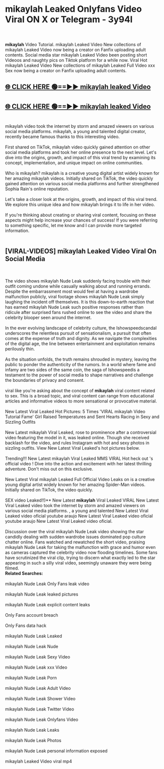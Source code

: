 <h1> mikaylah Leaked Onlyfans Video Viral ON X or Telegram - 3y94l </h1>

# 
<br>
<strong>mikaylah</strong> Video Tutorial. mikaylah Leaked Video New collections of  mikaylah Leaked Video now being a creator on Fanfix uploading adult contents. Social media star mikaylah Leaked Video been posting short Videoos and naughty pics on Tiktok platform for a while now. Viral Hot mikaylah Leaked Video New collections of mikaylah Leaked Full Video xxx Sex now being a creator on Fanfix uploading adult contents.
<br>

## [🌐 CLICK HERE 🟢==►► mikaylah leaked Video ](https://onlyclips.site?title=mikaylah&ref=git)


## [🌐 CLICK HERE 🟢==►► mikaylah leaked Video ](https://onlyclips.site?title=mikaylah&ref=git)

<br>
mikaylah video took the internet by storm and amazed viewers on various social media platforms. mikaylah, a young and talented digital creator, recently became famous thanks to this interesting video.
<br><br>
First shared on TikTok, mikaylah video quickly gained attention on other social media platforms and took her online presence to the next level. Let's dive into the origins, growth, and impact of this viral trend by examining its concept, implementation, and unique impact on online communities.
<br><br>
Who is mikaylah? mikaylah is a creative young digital artist widely known for her amazing mikaylah videos. Initially shared on TikTok, the video quickly gained attention on various social media platforms and further strengthened Sophia Rain's online reputation.
<br><br>
Let's take a closer look at the origins, growth, and impact of this viral trend. We explore this unique idea and how mikaylah brings it to life in her video.
<br><br>
If you're thinking about creating or sharing viral content, focusing on these aspects might help increase your chances of success! If you were referring to something specific, let me know and I can provide more targeted information.
<br><br>
<h2>[VIRAL-VIDEOS] mikaylah Leaked Video Viral On Social Media</h2>
<br><br>
The video shows mikaylah Nude Leak suddenly facing trouble with their outfit coming undone while casually walking about and running errands. Despite the embarrassment most would feel at having a wardrobe malfunction publicly, viral footage shows mikaylah Nude Leak simply laughing the incident off themselves. It is this down-to-earth reaction that has earned mikaylah Nude Leak such positive responses rather than ridicule after surprised fans rushed online to see the video and share the celebrity blooper seen around the internet.
<br><br>
In the ever evolving landscape of celebrity culture, the Ishowspeedscandal underscores the relentless pursuit of sensationalism, a pursuit that often comes at the expense of truth and dignity. As we navigate the complexities of the digital age, the line between entertainment and exploitation remains perilously thin.
<br><br>
As the situation unfolds, the truth remains shrouded in mystery, leaving the public to ponder the authenticity of the rumors. In a world where fame and infamy are two sides of the same coin, the saga of Ishowspeedis a testament to the power of social media to shape narratives and challenge the boundaries of privacy and consent.
<br><br>
viral like you're asking about the concept of <strong>mikaylah</strong> viral content related to sex. This is a broad topic, and viral content can range from educational articles and informative videos to more sensational or provocative material.
<br><br>
New Latest Viral Leaked Hot Pictures: 5 Times 'VIRAL mikaylah Video Tutorial Fame' Girl Raised Temperatures and Sent Hearts Racing in Sexy and Sizzling Outfits
<br><br>
New Latest mikaylah Viral Leaked, rose to prominence after a controversial video featuring the model in it, was leaked online. Though she received backlash for the video, and rules Instagram with hot and sexy photos in sizzling outfits. View New Latest Viral Leaked's hot pictures below.
<br><br>
Trending!!! New Latest mikaylah Viral Leaked MMS VIRAL Hot heck out 's official video ! Dive into the action and excitement with her latest thrilling adventure. Don't miss out on this exclusive.
<br><br>
New Latest Viral mikaylah Leaked Full Official Video Leaks on  is a creative young digital artist widely known for her amazing Spider-Man videos. Initially shared on TikTok, the video quickly.
<br><br>
SEX video Leaked!!)** New Latest <strong>mikaylah</strong> Viral Leaked VIRAL New Latest Viral Leaked video took the internet by storm and amazed viewers on various social media platforms. , a young and talented New Latest Viral Leaked video oficial youtube araujo New Latest Viral Leaked video oficial youtube araujo New Latest Viral Leaked video oficial.
<br><br>
Discussion over the viral mikaylah Nude Leak video showing the star candidly dealing with sudden wardrobe issues dominated pop culture chatter online. Fans watched and rewatched the short video, praising mikaylah Nude Leak for taking the malfunction with grace and humor even as cameras captured the celebrity video now flooding timelines. Some fans have scrutinized the viral clip, trying to discern what exactly led to the star appearing in such a silly viral video, seemingly unaware they were being filmed.
<br>
<strong>Related Searches:</strong>
<br><br>
mikaylah Nude Leak Only Fans leak video
<br><br>
mikaylah Nude Leak leaked pictures
<br><br>
mikaylah Nude Leak explicit content leaks
<br><br>
Only Fans account breach
<br><br>
Only Fans data hack
<br><br>
mikaylah Nude Leak Leaked
<br><br>
mikaylah Nude Leak Nude
<br><br>
mikaylah Nude Leak Sexy Video
<br><br>
mikaylah Nude Leak xxx Video
<br><br>
mikaylah Nude Leak Porn
<br><br>
mikaylah Nude Leak Adult Video
<br><br>
mikaylah Nude Leak Shower Video
<br><br>
mikaylah Nude Leak Twitter Video
<br><br>
mikaylah Nude Leak Onlyfans Video
<br><br>
mikaylah Nude Leak Leaks
<br><br>
mikaylah Nude Leak Photos
<br><br>
mikaylah Nude Leak personal information exposed
<br><br>
mikaylah Leaked Video viral mp4